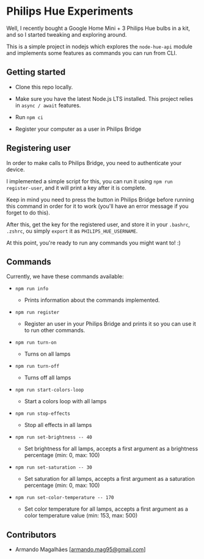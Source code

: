 # Philips Hue Experiments

Well, I recently bought a Google Home Mini + 3 Philips Hue bulbs in a kit, and so I started tweaking and exploring around.

This is a simple project in nodejs which explores the `node-hue-api` module and implements some features as commands you can run from CLI.

## Getting started

 - Clone this repo locally.

 - Make sure you have the latest Node.js LTS installed. This project relies in `async / await` features.

 - Run `npm ci`

 - Register your computer as a user in Philips Bridge

## Registering user

In order to make calls to Philips Bridge, you need to authenticate your device.

I implemented a simple script for this, you can run it using `npm run register-user`, and it will print a key after it is complete.

Keep in mind you need to press the button in Philips Bridge before running this command in order for it to work (you'll have an error message if you forget to do this).

After this, get the key for the registered user, and store it in your `.bashrc`, `.zshrc`, ou simply `export` it as `PHILIPS_HUE_USERNAME`.

At this point, you're ready to run any commands you might want to! :) 

## Commands

Currently, we have these commands available:

 - `npm run info`
    - Prints information about the commands implemented.


 - `npm run register`
    - Register an user in your Philips Bridge and prints it so you can use it to run other commands.

 - `npm run turn-on`
    - Turns on all lamps

 - `npm run turn-off`
    - Turns off all lamps

 - `npm run start-colors-loop`
    - Start a colors loop with all lamps

 - `npm run stop-effects`
    - Stop all effects in all lamps

 - `npm run set-brightness -- 40`
    - Set brightness for all lamps, accepts a first argument as a brightness percentage (min: 0, max: 100)

 - `npm run set-saturation -- 30`
    - Set saturation for all lamps, accepts a first argument as a saturation percentage (min: 0, max: 100)

 - `npm run set-color-temperature -- 170`
    - Set color temperature  for all lamps, accepts a first argument as a color temperature value (min: 153, max: 500)

## Contributors

 - Armando Magalhães [armando.mag95@gmail.com]